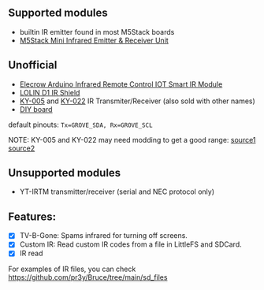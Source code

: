 ## Supported modules

- builtin IR emitter found in most M5Stack boards
- [M5Stack Mini Infrared Emitter & Receiver Unit](https://shop.m5stack.com/products/ir-unit)

## Unofficial

- [Elecrow Arduino Infrared Remote Control IOT Smart IR Module](https://www.elecrow.com/arduino-infrared-remote-control-iot-smart-ir-module.html)
- [LOLIN D1 IR Shield](https://www.wemos.cc/en/latest/d1_mini_shield/ir.html)
- [KY-005](https://arduinomodules.info/ky-005-infrared-transmitter-sensor-module/) and [KY-022](https://arduinomodules.info/ky-022-infrared-receiver-module/) IR Transmiter/Receiver (also sold with other names)
- [DIY board](https://tasmota.github.io/docs/IR-Remote/#related-projects)

default pinouts: `Tx=GROVE_SDA, Rx=GROVE_SCL`

NOTE: KY-005 and KY-022 may need modding to get a good range: [source1](https://www.reddit.com/r/AskElectronics/comments/183mhh6/increase_voltage_power_for_ir_led_powered_by_33v/)
 [source2](https://circuitdigest.com/forums/internet-things/how-interface-hx-53-ir-transmitter-infrared-sensor-module-esp32)

## Unsupported modules

 - YT-IRTM transmitter/receiver (serial and NEC protocol only)

## Features:

 - [x] TV-B-Gone: Spams infrared for turning off screens.
 - [x] Custom IR: Read custom IR codes from a file in LittleFS and SDCard.
 - [x] IR read

For examples of IR files, you can check https://github.com/pr3y/Bruce/tree/main/sd_files




